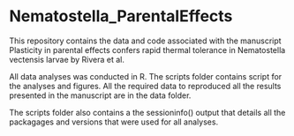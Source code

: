 # Nematostella_ParentalEffects
This repository contains the data and code associated with the manuscript Plasticity in parental effects confers rapid thermal tolerance in Nematostella vectensis larvae by Rivera et al.  

All data analyses was conducted in R. The scripts folder contains script for the analyses and figures. All the required data to reproduced all the results presented in the manuscript are in the data folder. 

The scripts folder also contains a the sessioninfo() output that details all the packagages and versions that were used for all analyses. 
